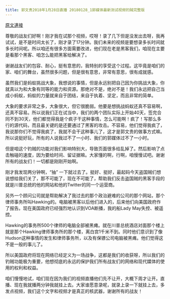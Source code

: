 ```yaml
---
title: 郭文贵2018年1月28日直播 20180128_1郭媒体最新测试视频钓贼完整版
---
```


[原文連接](https://gnews.org/ThreadView/53482792)

尊敬的战友们好啊！刚才我在试那个视频，哎呀！录了几下但是没发出去呀，我再试试，是不是时间太长了，刚才录了17分钟。我们未来的视频是要想录多长时间就多长时间呢。所以咱还有很多方面需要改进，他们现在老是黑客我们，咱现在主要是看那个黑客、咱怎么能把黑客给解决了。


谢谢战友们的包容、耐心，挺有意思的，我特别的享受这个过程。这毕竟是咱们的家、咱们的舞台，虽然很多问题，但是很有意思，非常有意思，很有成就感。


虽然我们是蚂蚁挑战大象，我想说的事情，但是永远别把自己因为你挑战大象，你就真以为和大象有同等的能力和资源。那绝对不是，绝对不是！我们永远把自己当成小蚂蚁，蚂蚁的力量就来自于团结，来自于执着、坚定，而且非常的简单。


大象的要求非常之多，大象很大，但它很脆弱。他要是想挑战蚂蚁还真不容易啊，还真不容易。所以说我们正在试当中，我们的两个团队实际上开始40天，签完合同不到30天，他们都觉得我是个疯子干这种事情，怎么可能啊！疯了！写那么多行的源代码，而且最关键的是还要通过了黑客的攻击。不容易，他们觉得我疯了，我说那你们不觉得我疯了，我就不会干这种事儿了，这才是郭文贵的做事方式嘛。所以说挺好玩，所有的人说我过不了一小时、我们的郭媒体过不了一小时。


但是咱这个钓贼的功能对我们影响特别大，导致页面很多给乱掉了。然后影响了点击触碰的速度，因为要给时间、留证据嘛。大家懂的啊，行啊，咱慢慢试吧。谢谢所有的战友们！一切都是刚刚开始啊。


刚才我发现两分钟啊，“抽” 一下就过去了。挺好、挺好，最起码今天盗国贼们想说想给我们关了，那不可能了，现在不可能了，帮助我们反击盗国贼的黑客手段的就是川普总统的他的网站和他的Twitter的同一个运营商。


另外一个顾问公司就是帮助解决了我过去的那个政治避难的公司的那个网站，那个律师事务所叫Hawking的。电脑被黑客以后他们进入的，后来他们向美国政府作了报告。现在美国政府已经强烈地认识到VOA断播，我的船Lady May失控、被遥控。


Hawking的事务所500个律师的电脑全部被黑瘫。就在川普总统酒店对面那个楼上就是那个Hawking律师事务所的那个楼，离白宫1千米不到。同时他们意识到了像Hudson这种事情的发生和律师事务所，以及有保镖公司电脑被黑瘫。他们觉得这不是一般的事儿了。


所以美国政府将现在网络已经定义为一场战争，这都是我们的收获呀，所以我们的钓贼功能极为重要，他想彻底的永远的保护我们所有战友们的网络和现代媒体的使用的权利和权益。


咱们慢慢地试，咱们现在因为我们的视频直播他们先不让开，大概下周才让开。直播、现在我就播两分钟我就挂上去。大家谁愿意录呢，就录上录一下就挂上去，多发点视频，我们这个文字和视频才是真正的核武器，谢谢所有的战友！

